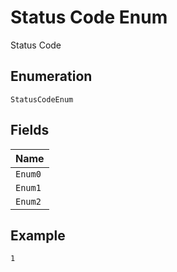 
# Status Code Enum

Status Code

## Enumeration

`StatusCodeEnum`

## Fields

| Name |
|  --- |
| `Enum0` |
| `Enum1` |
| `Enum2` |

## Example

```
1
```

